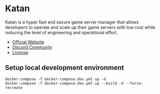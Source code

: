 # Katan

Katan is a hyper fast and secure game server manager that allows developers to operate and scale up their game servers
with low cost while reducing the level of engineering and operational effort.

* [Official Website](https://katan.org)
* [Discord Community](https://discord.gg/qTgBt6xjTT)
* [License](./LICENSE)

## Setup local development environment

```shell
docker-compose -f docker-compose.dev.yml up -d
docker-compose -f docker-compose.dev.yml up --build -d --force-recreate
```